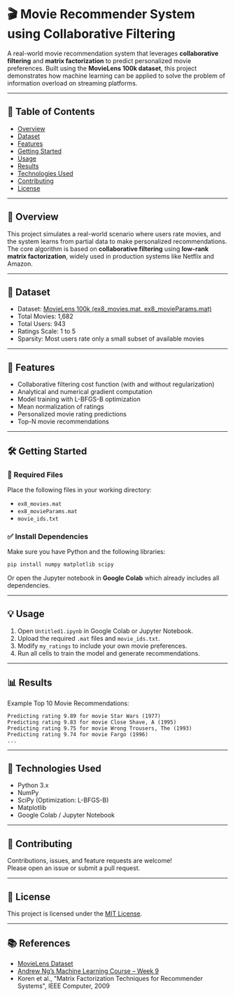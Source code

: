 # 🎬 Movie Recommender System using Collaborative Filtering

A real-world movie recommendation system that leverages **collaborative filtering** and **matrix factorization** to predict personalized movie preferences. Built using the **MovieLens 100k dataset**, this project demonstrates how machine learning can be applied to solve the problem of information overload on streaming platforms.


---

## 📌 Table of Contents

- [Overview](#overview)
- [Dataset](#dataset)
- [Features](#features)
- [Getting Started](#getting-started)
- [Usage](#usage)
- [Results](#results)
- [Technologies Used](#technologies-used)
- [Contributing](#contributing)
- [License](#license)

---

## 📖 Overview

This project simulates a real-world scenario where users rate movies, and the system learns from partial data to make personalized recommendations. The core algorithm is based on **collaborative filtering** using **low-rank matrix factorization**, widely used in production systems like Netflix and Amazon.

---

## 🎯 Dataset

- Dataset: [MovieLens 100k (ex8_movies.mat, ex8_movieParams.mat)](https://grouplens.org/datasets/movielens/)
- Total Movies: 1,682  
- Total Users: 943  
- Ratings Scale: 1 to 5  
- Sparsity: Most users rate only a small subset of available movies

---

## 🚀 Features

- Collaborative filtering cost function (with and without regularization)
- Analytical and numerical gradient computation
- Model training with L-BFGS-B optimization
- Mean normalization of ratings
- Personalized movie rating predictions
- Top-N movie recommendations

---

## 🛠️ Getting Started


### 📁 Required Files

Place the following files in your working directory:

- `ex8_movies.mat`
- `ex8_movieParams.mat`
- `movie_ids.txt`


### ✅ Install Dependencies

Make sure you have Python and the following libraries:

```bash
pip install numpy matplotlib scipy
```

Or open the Jupyter notebook in **Google Colab** which already includes all dependencies.

---

## 💡 Usage

1. Open `Untitled1.ipynb` in Google Colab or Jupyter Notebook.
2. Upload the required `.mat` files and `movie_ids.txt`.
3. Modify `my_ratings` to include your own movie preferences.
4. Run all cells to train the model and generate recommendations.

---

## 📊 Results

Example Top 10 Movie Recommendations:

```
Predicting rating 9.89 for movie Star Wars (1977)
Predicting rating 9.83 for movie Close Shave, A (1995)
Predicting rating 9.75 for movie Wrong Trousers, The (1993)
Predicting rating 9.74 for movie Fargo (1996)
...
```

---

## 🧰 Technologies Used

- Python 3.x
- NumPy
- SciPy (Optimization: L-BFGS-B)
- Matplotlib
- Google Colab / Jupyter Notebook

---

## 🤝 Contributing

Contributions, issues, and feature requests are welcome!  
Please open an issue or submit a pull request.

---

## 📄 License

This project is licensed under the [MIT License](LICENSE).

---

## 📚 References

- [MovieLens Dataset](https://grouplens.org/datasets/movielens/)
- [Andrew Ng’s Machine Learning Course – Week 9](https://www.coursera.org/learn/machine-learning)
- Koren et al., "Matrix Factorization Techniques for Recommender Systems", IEEE Computer, 2009
